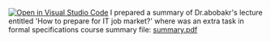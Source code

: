 [![Open in Visual Studio Code](https://classroom.github.com/assets/open-in-vscode-c66648af7eb3fe8bc4f294546bfd86ef473780cde1dea487d3c4ff354943c9ae.svg)](https://classroom.github.com/online_ide?assignment_repo_id=9328525&assignment_repo_type=AssignmentRepo)
I prepared a summary of Dr.abobakr's lecture entitled 'How to prepare for IT job market?'
where was an extra task in formal specifications course
summary file:
[summary.pdf](https://github.com/psau-edu-sa/se3131-article-reuof4/files/10005051/summary.pdf)

